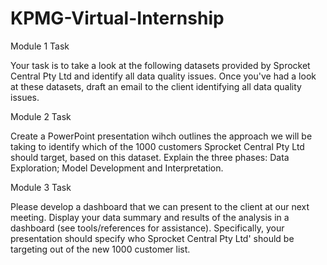 # KPMG-Virtual-Internship


Module 1 Task

Your task is to take a look at the following datasets provided by Sprocket Central Pty Ltd and identify all data quality issues. Once you've had a look at these datasets, draft an email to the client identifying all data quality issues. 

Module 2 Task

Create a PowerPoint presentation wihch outlines the approach we will be taking to identify which of the 1000 customers Sprocket Central Pty Ltd should target, based on this dataset. Explain the three phases:  Data Exploration; Model Development and Interpretation.

Module 3 Task

Please develop a dashboard that we can present to the client at our next meeting. Display your data summary and results of the analysis in a dashboard (see tools/references for assistance). Specifically, your presentation should specify who Sprocket Central Pty Ltd' should be targeting out of the new 1000 customer list. 
